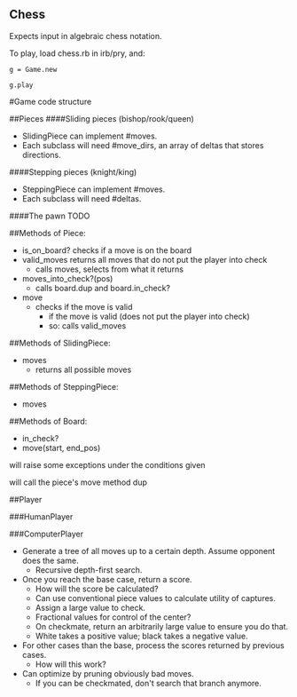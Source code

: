Chess
-----

Expects input in algebraic chess notation.

To play, load chess.rb in irb/pry, and:

`g = Game.new`

`g.play`

#Game code structure

##Pieces
####Sliding pieces (bishop/rook/queen)
- SlidingPiece can implement #moves.
- Each subclass will need #move_dirs, an array of deltas that stores directions.

####Stepping pieces (knight/king)
- SteppingPiece can implement #moves.
- Each subclass will need #deltas.

####The pawn
 TODO

##Methods of Piece:
- is_on_board? checks if a move is on the board
- valid_moves returns all moves that do not put the player into check
  - calls moves, selects from what it returns
- moves_into_check?(pos)
  - calls board.dup and board.in_check?
- move
  - checks if the move is valid
    - if the move is valid (does not put the player into check)
    - so: calls valid_moves

##Methods of SlidingPiece:
- moves
  - returns all possible moves

##Methods of SteppingPiece:
- moves

##Methods of Board:
- in_check?
- move(start, end_pos)

will raise some exceptions under the conditions given

will call the piece's move method
  dup

##Player

###HumanPlayer

###ComputerPlayer
- Generate a tree of all moves up to a certain depth. Assume opponent does the same.
  - Recursive depth-first search.
- Once you reach the base case, return a score.
  - How will the score be calculated?
  - Can use conventional piece values to calculate utility of captures.
  - Assign a large value to check.
  - Fractional values for control of the center?
  - On checkmate, return an arbitrarily large value to ensure you do that.
  - White takes a positive value; black takes a negative value.
- For other cases than the base, process the scores returned by previous cases.
  - How will this work?
- Can optimize by pruning obviously bad moves.
  - If you can be checkmated, don't search that branch anymore.
